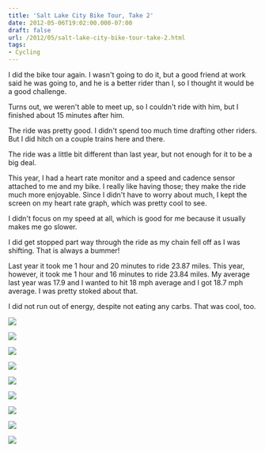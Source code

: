 ```yaml
---
title: 'Salt Lake City Bike Tour, Take 2'
date: 2012-05-06T19:02:00.000-07:00
draft: false
url: /2012/05/salt-lake-city-bike-tour-take-2.html
tags: 
- Cycling
---
```


I did the bike tour again. I wasn't going to do it, but a good friend at work said he was going to, and he is a better rider than I, so I thought it would be a good challenge.  
  
Turns out, we weren't able to meet up, so I couldn't ride with him, but I finished about 15 minutes after him.  
  
The ride was pretty good. I didn't spend too much time drafting other riders. But I did hitch on a couple trains here and there.  
  
The ride was a little bit different than last year, but not enough for it to be a big deal.  
  
This year, I had a heart rate monitor and a speed and cadence sensor attached to me and my bike. I really like having those; they make the ride much more enjoyable. Since I didn't have to worry about much, I kept the screen on my heart rate graph, which was pretty cool to see.  
  
I didn't focus on my speed at all, which is good for me because it usually makes me go slower.  
  
I did get stopped part way through the ride as my chain fell off as I was shifting. That is always a bummer!  
  
Last year it took me 1 hour and 20 minutes to ride 23.87 miles. This year, however, it took me 1 hour and 16 minutes to ride 23.84 miles. My average last year was 17.9 and I wanted to hit 18 mph average and I got 18.7 mph average. I was pretty stoked about that.  
  
I did not run out of energy, despite not eating any carbs. That was cool, too.  

[![](http://3.bp.blogspot.com/-Li8bi5GyQ3A/T59Q3cwag2I/AAAAAAAACCI/ofLwh2Oj94g/s320/IMG_0740.PNG)](http://3.bp.blogspot.com/-Li8bi5GyQ3A/T59Q3cwag2I/AAAAAAAACCI/ofLwh2Oj94g/s1600/IMG_0740.PNG)

  

[![](http://2.bp.blogspot.com/-005TvvfWSCQ/T59Q33UQz5I/AAAAAAAACCQ/r4U1kPYi3OE/s320/IMG_0741.PNG)](http://2.bp.blogspot.com/-005TvvfWSCQ/T59Q33UQz5I/AAAAAAAACCQ/r4U1kPYi3OE/s1600/IMG_0741.PNG)

  

[![](http://4.bp.blogspot.com/-JpjN_nRt5fo/T59Q4sLJc5I/AAAAAAAACCY/Ix6ONhWVUU0/s320/IMG_0742.PNG)](http://4.bp.blogspot.com/-JpjN_nRt5fo/T59Q4sLJc5I/AAAAAAAACCY/Ix6ONhWVUU0/s1600/IMG_0742.PNG)

  

[![](http://2.bp.blogspot.com/-xUoeVC1tsS4/T59Q5e5CSeI/AAAAAAAACCg/3OwBkMfCVY8/s320/IMG_0743.PNG)](http://2.bp.blogspot.com/-xUoeVC1tsS4/T59Q5e5CSeI/AAAAAAAACCg/3OwBkMfCVY8/s1600/IMG_0743.PNG)

  

[![](http://1.bp.blogspot.com/-AdN_IrLNC1M/T59Q5xY5QPI/AAAAAAAACCo/6GuAkVY8f1o/s320/IMG_0744.PNG)](http://1.bp.blogspot.com/-AdN_IrLNC1M/T59Q5xY5QPI/AAAAAAAACCo/6GuAkVY8f1o/s1600/IMG_0744.PNG)

  

[![](http://3.bp.blogspot.com/-L3Ns32OFXvk/T59Q6JefEFI/AAAAAAAACCw/z8qViRohESc/s320/IMG_0745.PNG)](http://3.bp.blogspot.com/-L3Ns32OFXvk/T59Q6JefEFI/AAAAAAAACCw/z8qViRohESc/s1600/IMG_0745.PNG)

  

[![](http://2.bp.blogspot.com/-AUJhPZN4mQU/T59Q6psBzfI/AAAAAAAACC4/GBb25c1c_3c/s320/IMG_0746.PNG)](http://2.bp.blogspot.com/-AUJhPZN4mQU/T59Q6psBzfI/AAAAAAAACC4/GBb25c1c_3c/s1600/IMG_0746.PNG)

  

[![](http://1.bp.blogspot.com/-U7KhW-e-ciA/T59Q7HnYiWI/AAAAAAAACDA/INpb5e-QB5s/s320/IMG_0747.PNG)](http://1.bp.blogspot.com/-U7KhW-e-ciA/T59Q7HnYiWI/AAAAAAAACDA/INpb5e-QB5s/s1600/IMG_0747.PNG)

  

[![](http://4.bp.blogspot.com/-f9JTefbDCB4/T59Q7W-5iMI/AAAAAAAACDI/ExI32Mckuds/s320/IMG_0748.PNG)](http://4.bp.blogspot.com/-f9JTefbDCB4/T59Q7W-5iMI/AAAAAAAACDI/ExI32Mckuds/s1600/IMG_0748.PNG)